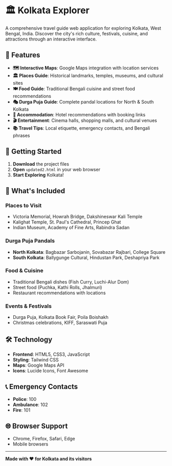 # 🏛️ Kolkata Explorer

A comprehensive travel guide web application for exploring Kolkata, West Bengal, India. Discover the city's rich culture, festivals, cuisine, and attractions through an interactive interface.

## 🌟 Features

- **🗺️ Interactive Maps**: Google Maps integration with location services
- **🏛️ Places Guide**: Historical landmarks, temples, museums, and cultural sites
- **🍽️ Food Guide**: Traditional Bengali cuisine and street food recommendations
- **🎭 Durga Puja Guide**: Complete pandal locations for North & South Kolkata
- **🏨 Accommodation**: Hotel recommendations with booking links
- **🎬 Entertainment**: Cinema halls, shopping malls, and cultural venues
- **📚 Travel Tips**: Local etiquette, emergency contacts, and Bengali phrases

## 🚀 Getting Started

1. **Download** the project files
2. **Open** `updated2.html` in your web browser
3. **Start Exploring** Kolkata!

## 📱 What's Included

### Places to Visit
- Victoria Memorial, Howrah Bridge, Dakshineswar Kali Temple
- Kalighat Temple, St. Paul's Cathedral, Princep Ghat
- Indian Museum, Academy of Fine Arts, Rabindra Sadan

### Durga Puja Pandals
- **North Kolkata**: Bagbazar Sarbojanin, Sovabazar Rajbari, College Square
- **South Kolkata**: Ballygunge Cultural, Hindustan Park, Deshapriya Park

### Food & Cuisine
- Traditional Bengali dishes (Fish Curry, Luchi-Alur Dom)
- Street food (Puchka, Kathi Rolls, Jhalmuri)
- Restaurant recommendations with locations

### Events & Festivals
- Durga Puja, Kolkata Book Fair, Poila Boishakh
- Christmas celebrations, KIFF, Saraswati Puja

## 🛠️ Technology

- **Frontend**: HTML5, CSS3, JavaScript
- **Styling**: Tailwind CSS
- **Maps**: Google Maps API
- **Icons**: Lucide Icons, Font Awesome

## 📞 Emergency Contacts

- **Police**: 100
- **Ambulance**: 102
- **Fire**: 101

## 🌐 Browser Support

- Chrome, Firefox, Safari, Edge
- Mobile browsers

---

**Made with ❤️ for Kolkata and its visitors** 